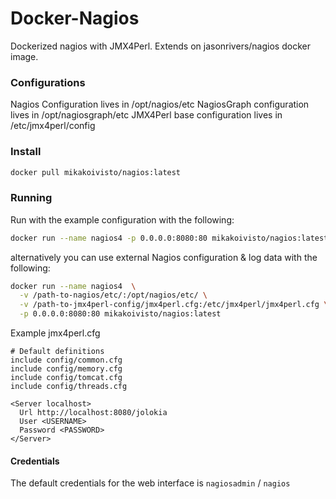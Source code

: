 # Docker-Nagios
Dockerized nagios with JMX4Perl. Extends on jasonrivers/nagios docker image.

### Configurations
Nagios Configuration lives in /opt/nagios/etc
NagiosGraph configuration lives in /opt/nagiosgraph/etc
JMX4Perl base configuration lives in /etc/jmx4perl/config

### Install

```sh
docker pull mikakoivisto/nagios:latest
```

### Running

Run with the example configuration with the following:

```sh
docker run --name nagios4 -p 0.0.0.0:8080:80 mikakoivisto/nagios:latest
```

alternatively you can use external Nagios configuration & log data with the following:

```sh
docker run --name nagios4  \
  -v /path-to-nagios/etc/:/opt/nagios/etc/ \
  -v /path-to-jmx4perl-config/jmx4perl.cfg:/etc/jmx4perl/jmx4perl.cfg \
  -p 0.0.0.0:8080:80 mikakoivisto/nagios:latest
```

Example jmx4perl.cfg

```
# Default definitions
include config/common.cfg
include config/memory.cfg
include config/tomcat.cfg
include config/threads.cfg

<Server localhost>
  Url http://localhost:8080/jolokia
  User <USERNAME>
  Password <PASSWORD>
</Server>
```

#### Credentials

The default credentials for the web interface is `nagiosadmin` / `nagios`